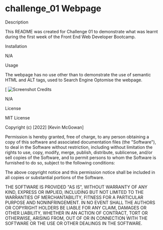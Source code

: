 # challenge_01 Webpage

Description

This README was created for Challenge 01 to demonstrate what was learnt during the first week of the Front End Web Developer Bootcamp.

Installation

N/A

Usage

The webpage has no use other than to demonstrate  the use of semantic HTML and ALT tags, used to Search Engine Optomise the webpage.

[
![Screenshot](assets/images/Screenshot-of-webpage.png?raw=true "Screenshot")
Credits

N/A

License

MIT License

Copyright (c) [2022] [Kevin McGowan]

Permission is hereby granted, free of charge, to any person obtaining a copy of this software and associated documentation files (the "Software"), to deal in the Software without restriction, including without limitation the rights to use, copy, modify, merge, publish, distribute, sublicense, and/or sell copies of the Software, and to permit persons to whom the Software is furnished to do so, subject to the following conditions:

The above copyright notice and this permission notice shall be included in all copies or substantial portions of the Software.

THE SOFTWARE IS PROVIDED "AS IS", WITHOUT WARRANTY OF ANY KIND, EXPRESS OR IMPLIED, INCLUDING BUT NOT LIMITED TO THE WARRANTIES OF MERCHANTABILITY, FITNESS FOR A PARTICULAR PURPOSE AND NONINFRINGEMENT. IN NO EVENT SHALL THE AUTHORS OR COPYRIGHT HOLDERS BE LIABLE FOR ANY CLAIM, DAMAGES OR OTHER LIABILITY, WHETHER IN AN ACTION OF CONTRACT, TORT OR OTHERWISE, ARISING FROM, OUT OF OR IN CONNECTION WITH THE SOFTWARE OR THE USE OR OTHER DEALINGS IN THE SOFTWARE.



